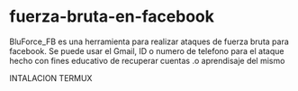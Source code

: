 #  fuerza-bruta-en-facebook
BluForce_FB es una herramienta para realizar ataques de fuerza bruta para facebook. Se puede usar el Gmail, ID o numero de telefono para el ataque 
hecho con fines educativo de recuperar cuentas .o aprendisaje del mismo 

INTALACION TERMUX
